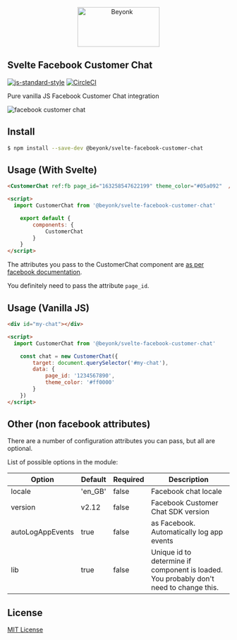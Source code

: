 <p align="center">
  <img width="186" height="90" src="https://user-images.githubusercontent.com/218949/44782765-377e7c80-ab80-11e8-9dd8-fce0e37c235b.png" alt="Beyonk" />
</p>

## Svelte Facebook Customer Chat

[![js-standard-style](https://img.shields.io/badge/code%20style-standard-brightgreen.svg)](http://standardjs.com) [![CircleCI](https://circleci.com/gh/beyonk-adventures/svelte-facebook-customer-chat.svg?style=shield)](https://circleci.com/gh/beyonk-adventures/svelte-facebook-customer-chat)


Pure vanilla JS Facebook Customer Chat integration

![facebook customer chat](https://scontent-lhr3-1.xx.fbcdn.net/v/t39.2365-6/26906829_1994780764110817_8797989954643820544_n.png?_nc_cat=102&_nc_ht=scontent-lhr3-1.xx&oh=752e7a70e0d37e1a93e70e7067af4fb7&oe=5CC65975 "Facebook Customer Chat")

## Install

```bash
$ npm install --save-dev @beyonk/svelte-facebook-customer-chat
```

## Usage (With Svelte)

```html
<CustomerChat ref:fb page_id="163258547622199" theme_color="#05a092"  />

<script>
  import CustomerChat from '@beyonk/svelte-facebook-customer-chat'

	export default {
		components: {
			CustomerChat
		}
	}
</script>
```

The attributes you pass to the CustomerChat component are [as per facebook documentation](https://developers.facebook.com/docs/messenger-platform/discovery/customer-chat-plugin/).

You definitely need to pass the attribute `page_id`.

## Usage (Vanilla JS)

```html
<div id="my-chat"></div>

<script>
  import CustomerChat from '@beyonk/svelte-facebook-customer-chat'

	const chat = new CustomerChat({
		target: document.querySelector('#my-chat'),
		data: {
			page_id: '1234567890',
			theme_color: '#ff0000'
		}
	})
</script>
```

## Other (non facebook attributes)

There are a number of configuration attributes you can pass, but all are optional.

List of possible options in the module:

| Option            | Default  | Required | Description                                                                                         |
|-------------------|----------|----------|-----------------------------------------------------------------------------------------------------|
| locale            | 'en_GB'  | false    | Facebook chat locale                                                                                |
| version           | v2.12    | false    | Facebook Customer Chat SDK version                                                                  |
| autoLogAppEvents  | true     | false    | as Facebook. Automatically log app events                                                           |
| lib               | true     | false    | Unique id to determine if component is loaded. You probably don't need to change this.              |

## License

[MIT License](./LICENSE)
